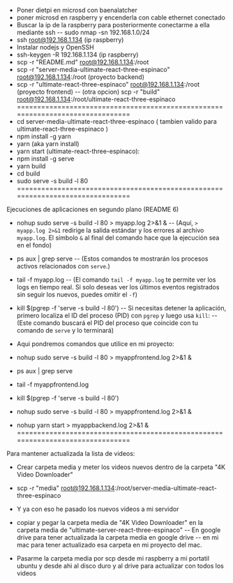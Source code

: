 - Poner dietpi en microsd con baenalatcher
- poner microsd en raspberry y encenderla con cable ethernet conectado
- Buscar la ip de la raspberry para posteriormente conectarme a ella mediante ssh
  -- sudo nmap -sn 192.168.1.0/24
- ssh root@192.168.1.134   (ip raspberry)
- Instalar nodejs y OpenSSH
- ssh-keygen -R 192.168.1.134 (ip raspberry)
- scp -r "README.md" root@192.168.1.134:/root
- scp -r "server-media-ultimate-react-three-espinaco" root@192.168.1.134:/root (proyecto backend)
- scp -r "ultimate-react-three-espinaco" root@192.168.1.134:/root (proyecto frontend)
  -- (otra opcion) scp -r "build" root@192.168.1.134:/root/ultimate-react-three-espinaco
===============================================================================
- cd server-media-ultimate-react-three-espinaco ( tambien valido para ultimate-react-three-espinaco )
- npm install -g yarn
- yarn (aka yarn install)
- yarn start
(ultimate-react-three-espinaco): 
- npm install -g serve
- yarn build
- cd build
- sudo serve -s build -l 80
===============================================================================

Ejecuciones de aplicaciones en segundo plano (README 6)

- nohup sudo serve -s build -l 80 > myapp.log 2>&1 & 
  -- (Aquí, `> myapp.log 2>&1` redirige la salida estándar y los errores al archivo `myapp.log`. El símbolo `&` al final del comando   hace que la ejecución sea en el fondo)

- ps aux | grep serve
  -- (Estos comandos te mostrarán los procesos activos relacionados con `serve`.)

- tail -f myapp.log
  -- (El comando `tail -f myapp.log` te permite ver los logs en tiempo real. Si solo deseas ver los últimos eventos registrados sin seguir los nuevos, puedes omitir el `-f`)

- kill $(pgrep -f 'serve -s build -l 80')
  -- Si necesitas detener la aplicación, primero localiza el ID del proceso (PID) con `pgrep` y luego usa `kill`:
  -- (Este comando buscará el PID del proceso que coincide con tu comando de `serve` y lo terminará)


- Aqui pondremos comandos que utilice en mi proyecto:
- nohup sudo serve -s build -l 80 > myappfrontend.log 2>&1 &
- ps aux | grep serve
- tail -f myappfrontend.log
- kill $(pgrep -f 'serve -s build -l 80')

- nohup sudo serve -s build -l 80 > myappfrontend.log 2>&1 &
- nohup yarn start > myappbackend.log 2>&1 &
===============================================================================


Para mantener actualizada la lista de videos:

- Crear carpeta media y meter los videos nuevos dentro de la carpeta "4K Video Downloader"

- scp -r "media" root@192.168.1.134:/root/server-media-ultimate-react-three-espinaco

- Y ya con eso he pasado los nuevos videos a mi servidor

- copiar y pegar la carpeta media de  "4K Video Downloader" en la carpeta media de "ultimate-server-react-three-espinaco" 
  -- En google drive para tener actualizada la carpeta media en google drive
  -- en mi mac para tener actualizado esa carpeta en mi proyecto del mac.

- Pasarme la carpeta media por scp desde mi raspberry a mi portatil ubuntu y desde ahi al disco duro y al drive para actualizar con todos los videos

